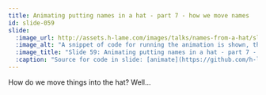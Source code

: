 ```yaml
---
title: Animating putting names in a hat - part 7 - how we move names
id: slide-059
slide:
  :image_url: http://assets.h-lame.com/images/talks/names-from-a-hat/slides/059.png
  :image_alt: "A snippet of code for running the animation is shown, the code for moving a name towards the hat is highlighted; sources: animate: https://github.com/h-lame/lruggery/blob/4e02855d64a111c8ee72e1a736da7a868384a1f8/names_from_a_hat/hat.rb#L236-L238 / main_loop: https://github.com/h-lame/lruggery/blob/4e02855d64a111c8ee72e1a736da7a868384a1f8/names_from_a_hat/hat.rb#L200-L223 / move_towards_the_hat https://github.com/h-lame/lruggery/blob/4e02855d64a111c8ee72e1a736da7a868384a1f8/names_from_a_hat/hat.rb#L66-L87"
  :image_title: "Slide 59: Animating putting names in a hat - part 7 - how we move names"
  :caption: "Source for code in slide: [animate](https://github.com/h-lame/lruggery/blob/4e02855d64a111c8ee72e1a736da7a868384a1f8/names_from_a_hat/hat.rb#L236-L238), [main_loop](https://github.com/h-lame/lruggery/blob/4e02855d64a111c8ee72e1a736da7a868384a1f8/names_from_a_hat/hat.rb#L200-L223)"
---
```

How do we move things into the hat?  Well...
